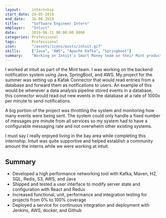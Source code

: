 ```yaml
---
layout:     internship
start_date: 29-05-2019
end_date:   16-08-2019
title:      "Software Engineer Intern"
employer:   "Intuit"
date:       2019-06-11 00:00:00 0000
categories: Professional
tags:       Professional
icon:       "/assets/icons/posts/intuit.gif"
skills:     ["Java", "AWS", "Apache Kafka", "Springboot"]
summary:    "Working on Intuit's Smart Money team on their Mint product"
---
```


I worked at intuit as part of the Mint team. I was working on the backend
notification system using Java, SpringBoot, and AWS. My project for the
summer was setting up a Kafak Connector that would read entries from a
database and forward them as notifications to users. An example of this
would be whenever a data analysis pipeline stored events in a database,
this connector would read out new events in the database at a rate of 
1000x per minute to send notifications.

A big portion of the project was throttling the system and monitoring how
many events were being sent. The system could only handle a fixed number
of messages pre minute from all services so my system had to have a 
configurable messaging rate and not overwhelm other existing systems. 

I must say I really enjoyed living in the bay area while completing this internship.
Intuit was quite supportive and helped establish a community amount the interns
while we were working at intuit. 

## Summary
* Developed a high performance networking tool with Kafka, Maven, H2, SQL, Redis, S3, AWS, and Java
* Shipped and tested a user interface to modify server state and configuration with React and Redux
* Increased functional, unit, performance and integration testing for projects from 0% to 100% coverage
* Deployed a service for continuous integration and deployment with Jenkins, AWS, docker, and Github

